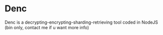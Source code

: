 # Denc
Denc is a decrypting-encrypting-sharding-retrieving tool coded in NodeJS (bin only, contact me if u want more info)
